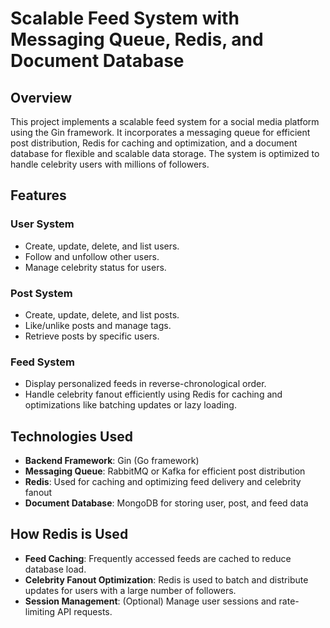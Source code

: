 # Scalable Feed System with Messaging Queue, Redis, and Document Database  

## **Overview**  
This project implements a scalable feed system for a social media platform using the Gin framework. It incorporates a messaging queue for efficient post distribution, Redis for caching and optimization, and a document database for flexible and scalable data storage. The system is optimized to handle celebrity users with millions of followers.  

## **Features**  

### **User System**  
- Create, update, delete, and list users.  
- Follow and unfollow other users.  
- Manage celebrity status for users.  

### **Post System**  
- Create, update, delete, and list posts.  
- Like/unlike posts and manage tags.  
- Retrieve posts by specific users.  

### **Feed System**  
- Display personalized feeds in reverse-chronological order.  
- Handle celebrity fanout efficiently using Redis for caching and optimizations like batching updates or lazy loading.  



## **Technologies Used**  
- **Backend Framework**: Gin (Go framework)  
- **Messaging Queue**: RabbitMQ or Kafka for efficient post distribution  
- **Redis**: Used for caching and optimizing feed delivery and celebrity fanout  
- **Document Database**: MongoDB for storing user, post, and feed data  

## **How Redis is Used**  
- **Feed Caching**: Frequently accessed feeds are cached to reduce database load.  
- **Celebrity Fanout Optimization**: Redis is used to batch and distribute updates for users with a large number of followers.  
- **Session Management**: (Optional) Manage user sessions and rate-limiting API requests.  
